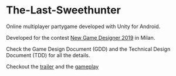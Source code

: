 # The-Last-Sweethunter
Online multiplayer partygame developed with Unity for Android.

Developed for the contest [New Game Designer 2019](http://ngd.unimi.it/) in Milan.

Check the Game Design Document (GDD) and the Technical Design Document (TDD) for all the details.

Checkout the [trailer](https://www.youtube.com/watch?v=Jb8TwNSv-VE) and the [gameplay](https://www.youtube.com/watch?v=NjNDn0ec4JM)
